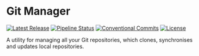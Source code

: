 # Git Manager
[![Latest Release](https://gitlab.com/DeveloperC/git-manager/-/badges/release.svg)](https://gitlab.com/DeveloperC/git-manager/-/releases)
[![Pipeline Status](https://gitlab.com/DeveloperC/git-manager/badges/main/pipeline.svg)](https://gitlab.com/DeveloperC/git-manager/-/pipelines)
[![Conventional Commits](https://img.shields.io/badge/Conventional%20Commits-1.0.0-yellow.svg)](https://conventionalcommits.org)
[![License](https://img.shields.io/badge/License-AGPLv3-blue.svg)](https://www.gnu.org/licenses/agpl-3.0)

A utility for managing all your Git repositories, which clones, synchronises and updates local repositories.
